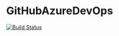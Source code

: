 # GitHubAzureDevOps


[![Build Status](https://dev.azure.com/aalvaradoGA/GitHubAzureDevOpsProject/_apis/build/status/AAlvaradoGA.GitHubAzureDevOps?branchName=main)](https://dev.azure.com/aalvaradoGA/GitHubAzureDevOpsProject/_build?definitionId=2&branchName=main)
